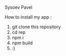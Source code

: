 Sysoev Pavel

How to install my app : 

1. git clone this repository
2. cd rep
3. npm i 
4. npm build 
5. :)
